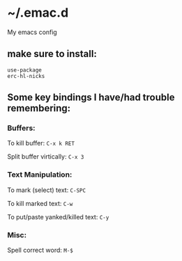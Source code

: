 # ~/.emac.d

My emacs config

## make sure to install:

```
use-package
erc-hl-nicks
```

## Some key bindings I have/had trouble remembering:

### Buffers:

To kill buffer: `C-x k RET`

Split buffer virtically: `C-x 3`

### Text Manipulation:

To mark (select) text: `C-SPC`

To kill marked text: `C-w`

To put/paste yanked/killed text: `C-y`

### Misc:

Spell correct word: `M-$`
